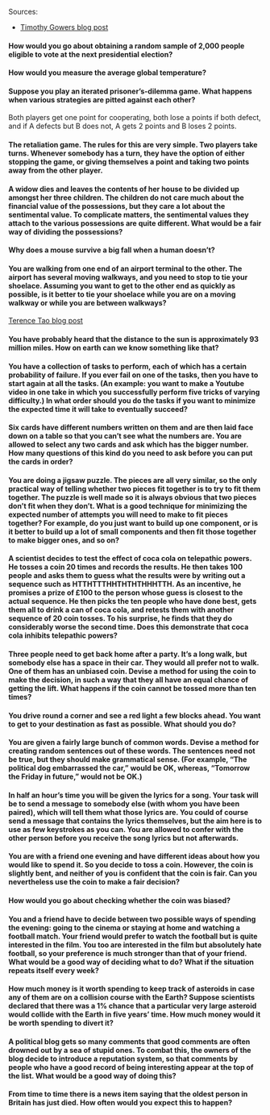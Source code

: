 Sources:
  * [Timothy Gowers blog post](https://gowers.wordpress.com/2012/06/08/how-should-mathematics-be-taught-to-non-mathematicians/)

#### How would you go about obtaining a random sample of 2,000 people eligible to vote at the next presidential election?

#### How would you measure the average global temperature?

#### Suppose you play an iterated prisoner’s-dilemma game. What happens when various strategies are pitted against each other?
Both players get one point for cooperating, both lose a points if both defect, and if A defects but B does not, A gets 2 points and B loses 2 points.

#### The retaliation game. The rules for this are very simple. Two players take turns. Whenever somebody has a turn, they have the option of either stopping the game, or giving themselves a point and taking two points away from the other player.

#### A widow dies and leaves the contents of her house to be divided up amongst her three children. The children do not care much about the financial value of the possessions, but they care a lot about the sentimental value. To complicate matters, the sentimental values they attach to the various possessions are quite different. What would be a fair way of dividing the possessions?

#### Why does a mouse survive a big fall when a human doesn’t? 

#### You are walking from one end of an airport terminal to the other. The airport has several moving walkways, and you need to stop to tie your shoelace. Assuming you want to get to the other end as quickly as possible, is it better to tie your shoelace while you are on a moving walkway or while you are between walkways?

[Terence Tao blog post](https://terrytao.wordpress.com/2008/12/09/an-airport-inspired-puzzle/)

#### You have probably heard that the distance to the sun is approximately 93 million miles. How on earth can we know something like that?

#### You have a collection of tasks to perform, each of which has a certain probability of failure. If you ever fail on one of the tasks, then you have to start again at all the tasks. (An example: you want to make a Youtube video in one take in which you successfully perform five tricks of varying difficulty.) In what order should you do the tasks if you want to minimize the expected time it will take to eventually succeed?

#### Six cards have different numbers written on them and are then laid face down on a table so that you can’t see what the numbers are. You are allowed to select any two cards and ask which has the bigger number. How many questions of this kind do you need to ask before you can put the cards in order?

#### You are doing a jigsaw puzzle. The pieces are all very similar, so the only practical way of telling whether two pieces fit together is to try to fit them together. The puzzle is well made so it is always obvious that two pieces don’t fit when they don’t. What is a good technique for minimizing the expected number of attempts you will need to make to fit pieces together? For example, do you just want to build up one component, or is it better to build up a lot of small components and then fit those together to make bigger ones, and so on?

#### A scientist decides to test the effect of coca cola on telepathic powers. He tosses a coin 20 times and records the results. He then takes 100 people and asks them to guess what the results were by writing out a sequence such as HTTHTTTHHTHTHTHHHTTH. As an incentive, he promises a prize of £100 to the person whose guess is closest to the actual sequence. He then picks the ten people who have done best, gets them all to drink a can of coca cola, and retests them with another sequence of 20 coin tosses. To his surprise, he finds that they do considerably worse the second time. Does this demonstrate that coca cola inhibits telepathic powers?

#### Three people need to get back home after a party. It’s a long walk, but somebody else has a space in their car. They would all prefer not to walk. One of them has an unbiased coin. Devise a method for using the coin to make the decision, in such a way that they all have an equal chance of getting the lift. What happens if the coin cannot be tossed more than ten times?

#### You drive round a corner and see a red light a few blocks ahead. You want to get to your destination as fast as possible. What should you do?

#### You are given a fairly large bunch of common words. Devise a method for creating random sentences out of these words. The sentences need not be true, but they should make grammatical sense. (For example, “The political dog embarrassed the car,” would be OK, whereas, “Tomorrow the Friday in future,” would not be OK.)

#### In half an hour’s time you will be given the lyrics for a song. Your task will be to send a message to somebody else (with whom you have been paired), which will tell them what those lyrics are. You could of course send a message that contains the lyrics themselves, but the aim here is to use as few keystrokes as you can. You are allowed to confer with the other person before you receive the song lyrics but not afterwards.

#### You are with a friend one evening and have different ideas about how you would like to spend it. So you decide to toss a coin. However, the coin is slightly bent, and neither of you is confident that the coin is fair. Can you nevertheless use the coin to make a fair decision?

#### How would you go about checking whether the coin was biased?

#### You and a friend have to decide between two possible ways of spending the evening: going to the cinema or staying at home and watching a football match. Your friend would prefer to watch the football but is quite interested in the film. You too are interested in the film but absolutely hate football, so your preference is much stronger than that of your friend. What would be a good way of deciding what to do? What if the situation repeats itself every week?

#### How much money is it worth spending to keep track of asteroids in case any of them are on a collision course with the Earth? Suppose scientists declared that there was a 1% chance that a particular very large asteroid would collide with the Earth in five years’ time. How much money would it be worth spending to divert it?

#### A political blog gets so many comments that good comments are often drowned out by a sea of stupid ones. To combat this, the owners of the blog decide to introduce a reputation system, so that comments by people who have a good record of being interesting appear at the top of the list. What would be a good way of doing this?

#### From time to time there is a news item saying that the oldest person in Britain has just died. How often would you expect this to happen?


